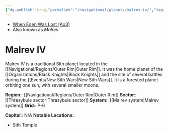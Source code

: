 ```yaml
---
{"dg-publish":true,"permalink":"/navigational/planets/malrev-iv/","tags":["map","planet"]}
---
```


- [When Eden Was Lost (Ao3)](https://archiveofourown.org/works/19334440/chapters/45992584)
- Also known as *Malrev*
# Malrev IV
Malrev IV is a traditional Sith planet located in the [[Navigational/Regions/Outer Rim\|Outer Rim]]. It was the home planet of the [[Organizations/Black Knights\|Black Knights]] and the site of several battles during the [[Events/New Sith Wars\|New Sith Wars]]. It is a forested planet orbiting one sun, with several smaller moons. 

**Region**::  [[Navigational/Regions/Outer Rim\|Outer Rim]]
**Sector**::  [[Thrasybule sector\|Thrasybule sector]]
**System**::  [[Malrev system\|Malrev system]]
**Grid**::  P-6

**Capital**::  N/A
**Notable Locations**::
- Sith Temple
